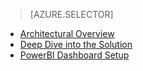 > [AZURE.SELECTOR]
- [Architectural Overview](../articles/cortana-analytics-playbook-vehicle-telemetry.md)
- [Deep Dive into the Solution](../articles/cortana-analytics-playbook-vehicle-telemetry-deep-dive.md)
- [PowerBI Dashboard Setup](../articles/machine-learning/cortana-analytics-playbook-vehicle-telemetry-powerbi.md)



<!--HONumber=Oct16_HO2-->


